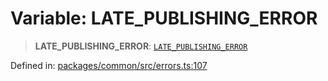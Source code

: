 # Variable: LATE\_PUBLISHING\_ERROR

> **LATE\_PUBLISHING\_ERROR**: [`LATE_PUBLISHING_ERROR`](../enumerations/MethodErrorCode.md#late_publishing_error)

Defined in: [packages/common/src/errors.ts:107](https://github.com/dcdpr/did-btcr2-js/blob/4a717493e735221d072999f212891939f4de3f23/packages/common/src/errors.ts#L107)
